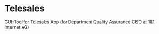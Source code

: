 Telesales
=========

GUI-Tool for Telesales App (for Department Quality Assurance CISO at 1&amp;1 Internet AG)
